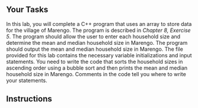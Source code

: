 ## Your Tasks

In this lab, you will complete a C++ program that uses an array to store data for the village of Marengo. The program is described in _Chapter 8, Exercise 5_. The program should allow the user to enter each household size and determine the mean and median household size in Marengo. The program should output the mean and median household size in Marengo. The file provided for this lab contains the necessary variable initializations and input statements. You need to write the code that sorts the household sizes in ascending order using a bubble sort and then prints the mean and median household size in Marengo. Comments in the code tell you where to write your statements.

## Instructions
